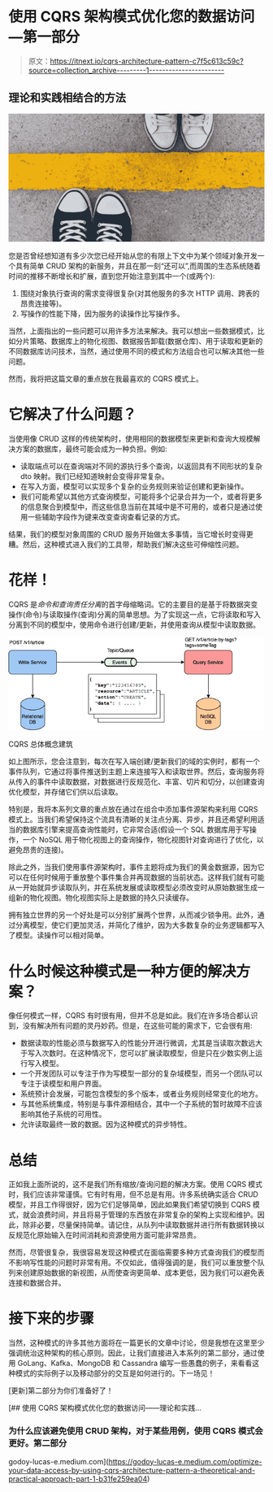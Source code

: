 # 使用 CQRS 架构模式优化您的数据访问—第一部分

> 原文：<https://itnext.io/cqrs-architecture-pattern-c7f5c613c59c?source=collection_archive---------1----------------------->

## 理论和实践相结合的方法

![](img/12d3a89ff5f0de67dac40b23828d55f9.png)

您是否曾经想知道有多少次您已经开始从您的有限上下文中为某个领域对象开发一个具有简单 CRUD 架构的新服务，并且在那一刻“还可以”,而周围的生态系统随着时间的推移不断增长和扩展，直到您开始注意到其中一个(或两个):

1.  围绕对象执行查询的需求变得很复杂(对其他服务的多次 HTTP 调用、跨表的昂贵连接等)。
2.  写操作的性能下降，因为服务的读操作比写操作多。

当然，上面指出的一些问题可以用许多方法来解决。我可以想出一些数据模式，比如分片策略、数据库上的物化视图、数据报告卸载(数据仓库)、用于读取和更新的不同数据库访问技术，当然，通过使用不同的模式和方法组合也可以解决其他一些问题。

然而，我将把这篇文章的重点放在我最喜欢的 CQRS 模式上。

# 它解决了什么问题？

当使用像 CRUD 这样的传统架构时，使用相同的数据模型来更新和查询大规模解决方案的数据库，最终可能会成为一种负担。例如:

*   读取端点可以在查询端对不同的源执行多个查询，以返回具有不同形状的复杂 dto 映射。我们已经知道映射会变得非常复杂。
*   在写入方面，模型可以实现多个复杂的业务规则来验证创建和更新操作。
*   我们可能希望以其他方式查询模型，可能将多个记录合并为一个，或者将更多的信息聚合到模型中，而这些信息当前在其域中是不可用的，或者只是通过使用一些辅助字段作为键来改变查询查看记录的方式。

结果，我们的模型对象周围的 CRUD 服务开始做太多事情，当它增长时变得更糟。然后，这种模式进入我们的工具带，帮助我们解决这些可伸缩性问题。

# **花样！**

CQRS 是*命令和查询责任分离*的首字母缩略词。它的主要目的是基于将数据突变操作(命令)与读取操作(查询)分离的简单思想。为了实现这一点，它将读取和写入分离到不同的模型中，使用命令进行创建/更新，并使用查询从模型中读取数据。

![](img/f9d4b6438b125912df986470df0b730e.png)

CQRS 总体概念建筑

如上图所示，您会注意到，每次在写入端创建/更新我们的域的实例时，都有一个事件队列，它通过将事件推送到主题上来连接写入和读取世界。然后，查询服务将从传入的事件中读取数据，对数据进行反规范化、丰富、切片和切分，以创建查询优化模型，并存储它们供以后读取。

特别是，我将本系列文章的重点放在通过在组合中添加事件源架构来利用 CQRS 模式上。当我们希望保持这个流具有清晰的关注点分离、异步，并且还希望利用适当的数据库引擎来提高查询性能时，它非常合适(假设一个 SQL 数据库用于写操作，一个 NoSQL 用于物化视图上的查询操作，物化视图针对查询进行了优化，以避免昂贵的连接)。

除此之外，当我们使用事件源架构时，事件主题将成为我们的黄金数据源，因为它可以在任何时候用于重放整个事件集合并再现数据的当前状态。这样我们就有可能从一开始就异步读取队列，并在系统发展或读取模型必须改变时从原始数据生成一组新的物化视图。物化视图实际上是数据的持久只读缓存。

拥有独立世界的另一个好处是可以分别扩展两个世界，从而减少锁争用。此外，通过分离模型，使它们更加灵活，并简化了维护，因为大多数复杂的业务逻辑都写入了模型。读操作可以相对简单。

# 什么时候这种模式是一种方便的解决方案？

像任何模式一样，CQRS 有时很有用，但并不总是如此。我们在许多场合都认识到，没有解决所有问题的灵丹妙药。但是，在这些可能的需求下，它会很有用:

*   数据读取的性能必须与数据写入的性能分开进行微调，尤其是当读取次数远大于写入次数时。在这种情况下，您可以扩展读取模型，但是只在少数实例上运行写入模型。
*   一个开发团队可以专注于作为写模型一部分的复杂域模型，而另一个团队可以专注于读模型和用户界面。
*   系统预计会发展，可能包含模型的多个版本，或者业务规则经常变化的地方。
*   与其他系统集成，特别是与事件源相结合，其中一个子系统的暂时故障不应该影响其他子系统的可用性。
*   允许读取最终一致的数据。因为这种模式的异步特性。

# **总结**

正如我上面所说的，这不是我们所有缩放/查询问题的解决方案。使用 CQRS 模式时，我们应该非常谨慎。它有时有用，但不总是有用。许多系统确实适合 CRUD 模型，并且工作得很好，因为它们足够简单，因此如果我们希望切换到 CQRS 模式，就会浪费时间，并且将易于管理的东西放在非常复杂的架构上实现和维护。因此，除非必要，尽量保持简单。请记住，从队列中读取数据并进行所有数据转换以反规范化原始输入在时间消耗和资源使用方面可能非常昂贵。

然而，尽管很复杂，我很容易发现这种模式在面临需要多种方式查询我们的模型而不影响写性能的问题时非常有用。不仅如此，值得强调的是，我们可以重放整个队列来创建原始数据的新视图，从而使查询更简单、成本更低，因为我们可以避免表连接和数据合并。

# **接下来的步骤**

当然，这种模式的许多其他方面将在一篇更长的文章中讨论，但是我想在这里至少强调统治这种架构的核心原则。因此，让我们直接进入本系列的第二部分，通过使用 GoLang、Kafka、MongoDB 和 Cassandra 编写一些愚蠢的例子，来看看这种模式的实际例子以及移动部分的交互是如何进行的。下一场见！

[更新]第二部分为你们准备好了！

[](https://godoy-lucas-e.medium.com/optimize-your-data-access-by-using-cqrs-architecture-pattern-a-theoretical-and-practical-approach-part-1-b31fe259ea04) [## 使用 CQRS 架构模式优化您的数据访问——理论和实践…

### 为什么应该避免使用 CRUD 架构，对于某些用例，使用 CQRS 模式会更好。第二部分

godoy-lucas-e.medium.com](https://godoy-lucas-e.medium.com/optimize-your-data-access-by-using-cqrs-architecture-pattern-a-theoretical-and-practical-approach-part-1-b31fe259ea04)